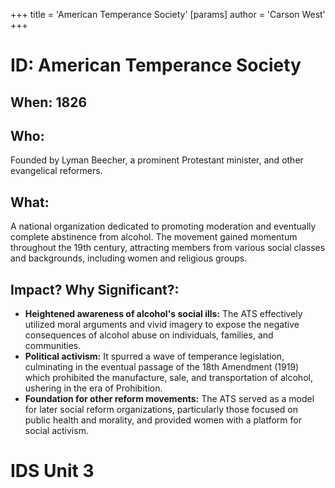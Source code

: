 +++
 title = 'American Temperance Society'
[params]
	author = 'Carson West'
+++
# ID: American Temperance Society 
## When: 1826
## Who: 
Founded by Lyman Beecher, a prominent Protestant minister, and other evangelical reformers.
## What: 
A national organization dedicated to promoting moderation and eventually complete abstinence from alcohol. The movement gained momentum throughout the 19th century, attracting members from various social classes and backgrounds, including women and religious groups. 
## Impact? Why Significant?: 
- **Heightened awareness of alcohol's social ills:** The ATS effectively utilized moral arguments and vivid imagery to expose the negative consequences of alcohol abuse on individuals, families, and communities. 
- **Political activism:** It spurred a wave of temperance legislation, culminating in the eventual passage of the 18th Amendment (1919) which prohibited the manufacture, sale, and transportation of alcohol, ushering in the era of Prohibition.
- **Foundation for other reform movements:** The ATS served as a model for later social reform organizations, particularly those focused on public health and morality, and provided women with a platform for social activism. 

# IDS Unit 3